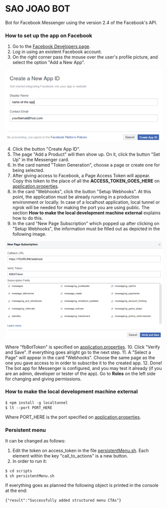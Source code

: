 # SAO JOAO BOT

Bot for Facebook Messenger using the version 2.4 of the Facebook's API.

### How to set up the app on Facebook

1.  Go to the [Facebook Developers page](https://developers.facebook.com).
2.  Log in using an existent Facebook account.
3.  On the right corner pass the mouse over the user's profile picture, and select the option "Add a New App".

![create-new-app](docs/create-new-app.png)

4.  Click the button "Create App ID".
5.  The page "Add a Product" will then show up. On it, click the button "Set Up" in the Messenger card.
6.  In the card named "Token Generation", choose a page or create one for being selected.
7.  After giving access to Facebook, a Page Access Token will appear. Copy this token to the place of all the **ACCESS_TOKEN_GOES_HERE** on [application.properties](src/main/resources/application.properties).
8.  In the card "Webhooks", click the button "Setup Webhooks".
At this point, the application must be already running in a production environment or locally.
In case of a localhost application, local tunnel or ngrok will be needed for making the port you are using public.
The section **How to make the local development machine external** explains how to do this.
9.  In the card "New Page Subscription" which popped up after clicking on "Setup Webhooks", the information must be filled out as depicted in the following image.

![new-page-subscription](docs/new-page-subscription.png)

Where "fbBotToken" is specified on [application.properties](src/main/resources/application.properties).
10.  Click "Verify and Save". If everything goes alright go to the next step.
11.  A "Select a Page" will appear in the card "Webhooks". Choose the same page as the one you gave access to in order to subscribe it to the created app.
12.  Done! The bot app for Messenger is configured, and you may test it already (if you are an admin, developer or tester of the app). Go to **Roles** on the left side for changing and giving permissions.

### How to make the local development machine external

```Terminal
$ npm install -g localtunnel
$ lt --port PORT_HERE
```
Where PORT_HERE is the port specified on [application.properties](src/main/resources/application.properties).

### Persistent menu

It can be changed as follows:

1. Edit the token on access_token in the file [persistentMenu.sh](scripts/persistentMenu.sh). Each element within the key "call_to_actions" is a new button.
2. In order to run it:

```Terminal
$ cd scripts
$ sh persistentMenu.sh
```

If everything goes as planned the following object is printed in the console at the end:

```Terminal
{"result":"Successfully added structured menu CTAs"}
```

